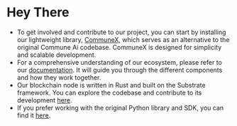 # Hey There
- To get involved and contribute to our project, you can start by installing our lightweight library, [CommuneX](https://github.com/agicommies/communex), which serves as an alternative to the original Commune Ai codebase. CommuneX is designed for simplicity and scalable development.
- For a comprehensive understanding of our ecosystem, please refer to our [documentation](https://communeai.org/docs/getting-started/intro). It will guide you through the different components and how they work together.
- Our blockchain node is written in Rust and built on the Substrate framework. You can explore the codebase and contribute to its development [here](https://github.com/commune-ai/subspace).
- If you prefer working with the original Python library and SDK, you can find it [here](https://github.com/commune-ai/commune).
